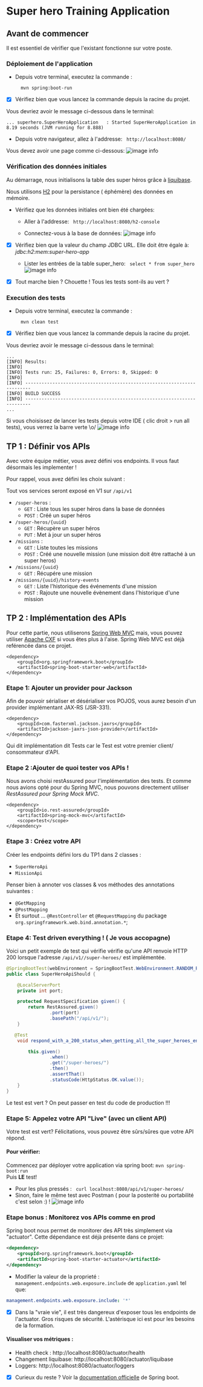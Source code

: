 # Super hero Training Application

## Avant de commencer 
Il est essentiel de vérifier que l'existant fonctionne sur votre poste.

### Déploiement de l'application

* Depuis votre terminal, executez la commande :  

        mvn spring:boot-run

- [x] Vérifiez bien que vous lancez la commande depuis la racine du projet.

Vous devriez avoir le message ci-dessous dans le terminal:


    ... superhero.SuperHeroApplication   : Started SuperHeroApplication in 8.19 seconds (JVM running for 8.888) 


* Depuis votre navigateur, allez à l'addresse: `` http://localhost:8080/``

Vous devez avoir une page comme ci-dessous: 
![image info](src/main/resources/assets/welcome_page_it_works.JPG)

### Vérification des données initiales
Au démarrage, nous initialisons la table des super héros grâce à [liquibase](https://www.liquibase.org/).

Nous utilisons [H2](https://h2database.com/html/main.html) pour la persistance ( éphémère) des données en mémoire.
* Vérifiez que les données initiales ont bien été chargées:

    * Aller à l'addresse: `` http://localhost:8080/h2-console``
    
    * Connectez-vous à la base de données: 
    ![image info](src/main/resources/assets/super-heroes-h2.JPG)
- [x] Vérifiez bien que la valeur du champ JDBC URL. Elle doit être égale à:  *jdbc:h2:mem:super-hero-app*
   
    * Lister les entrées de la table super_hero:     `` select * from super_hero``
       ![image info](src/main/resources/assets/listing_heroes.JPG)

- [x] Tout marche bien ? Chouette ! Tous les tests sont-ils au vert ?

### Execution des tests
 
* Depuis votre terminal, executez la commande :  

        mvn clean test

- [x] Vérifiez bien que vous lancez la commande depuis la racine du projet.

Vous devriez avoir le message ci-dessous dans le terminal:

    
    ...
    [INFO] Results:
    [INFO]
    [INFO] Tests run: 25, Failures: 0, Errors: 0, Skipped: 0
    [INFO]
    [INFO] ------------------------------------------------------------------------
    [INFO] BUILD SUCCESS
    [INFO] ------------------------------------------------------------------------
    ...
    
Si vous choisissez de lancer les tests depuis votre IDE ( clic droit > run all tests), vous verrez la barre verte \o/ 
![image info](src/main/resources/assets/all_green.JPG)

## TP 1 : Définir vos APIs

Avec votre équipe métier, vous avez défini vos endpoints. Il vous faut désormais les implementer !

Pour rappel, vous avez défini les choix suivant :

Tout vos services seront exposé en V1 sur `/api/v1`

* `/super-heros` :
  * `GET` : Liste tous les super héros dans la base de données
  * `POST` : Créé un super héros
* `/super-heros/{uuid}`
  * `GET` : Récupère un super héros
  * `PUT` : Met à jour un super héros
* `/missions` :
  * `GET` : Liste toutes les missions
  * `POST` : Créé une nouvelle mission (une mission doit être rattaché à un super heros)
* `/missions/{uuid}`
  * `GET` : Récupére une mission
* `/missions/{uuid}/history-events`
  * `GET` : Liste l'historique des événements d'une mission
  * `POST` : Rajoute une nouvelle évènement dans l'historique d'une mission
  
## TP 2 : Implémentation des APIs 
  
Pour cette partie, nous utiliserons [Spring Web MVC](https://docs.spring.io/spring-framework/docs/3.2.x/spring-framework-reference/html/mvc.html) mais, vous pouvez utiliser [Apache CXF](http://cxf.apache.org/) 
si vous êtes plus à l'aise.
Spring Web MVC est déjà reférencée dans ce projet.

    
    <dependency>
	    <groupId>org.springframework.boot</groupId>
	    <artifactId>spring-boot-starter-web</artifactId>
	</dependency>

### Etape 1: Ajouter un provider pour Jackson 
  
  Afin de pouvoir sérialiser et désérialiser vos POJOS, vous aurez besoin d'un provider implémentant JAX-RS (JSR-331).

    <dependency>
      	<groupId>com.fasterxml.jackson.jaxrs</groupId>
       	<artifactId>jackson-jaxrs-json-provider</artifactId>
    </dependency>

Qui dit implémentation dit Tests car le Test est votre premier client/ consommateur d'API.  

### Etape 2 :Ajouter de quoi tester vos APIs !
   
Nous avons choisi restAssured pour l'implémentation des tests. Et comme nous avions opté pour du Spring MVC, 
nous pouvons directement utiliser *RestAssured pour Spring Mock MVC*.
   
    <dependency>
      	<groupId>io.rest-assured</groupId>
      	<artifactId>spring-mock-mvc</artifactId>
      	<scope>test</scope>
    </dependency>
    
### Etape 3 : Créez votre API
Créer les endpoints défini lors du TP1 dans 2 classes :
  * `SuperHeroApi`
  * `MissionApi`
    
Penser bien à annoter vos classes & vos méthodes des annotations suivantes :

* `@GetMapping`
* `@PostMapping`
* Et surtout ... `@RestController` et `@RequestMapping`  du package `org.springframework.web.bind.annotation.*`;
 
   
### Etape 4: Test driven everything ! ( Je vous accopagne)
    
Voici un petit exemple de test qui vérifie vérifie qu'une API renvoie HTTP 200 lorsque l'adresse `/api/v1//super-heroes/` est implémentée.
```java
@SpringBootTest(webEnvironment = SpringBootTest.WebEnvironment.RANDOM_PORT)
public class SuperHeroApiShould {

    @LocalServerPort
    private int port;

    protected RequestSpecification given() {
        return RestAssured.given()
                .port(port)
                .basePath("/api/v1/");
    }

   @Test
    void respond_with_a_200_status_when_getting_all_the_super_heroes_endpoint_exists() {

        this.given()
                .when()
                .get("/super-heroes/")
                .then()
                .assertThat()
                .statusCode(HttpStatus.OK.value());
    }
}
```
Le test est vert ? On peut passer en test du code de production !!! 

### Etape 5: Appelez votre API "Live"  (avec un client API) 
    
Votre test est vert? Félicitations, vous pouvez être sûrs/sûres que votre API répond.
 
#### Pour vérifier: 

Commencez par déployer votre application via spring boot: `mvn spring-boot:run`     
Puis **LE** test!
* Pour les plus pressés : ` curl localhost:8080/api/v1/super-heroes/`
 * Sinon, faire le même test avec Postman ( pour la posterité ou portabilité c'est selon :) ! 
    ![image info](src/main/resources/assets/get-all-super-heroes-via-postman.JPG)
 
### Etape bonus : Monitorez vos APIs comme en prod
Spring boot nous permet de monitorer des API très simplement via "actuator".
Cette dépendance est déjà présente dans ce projet:
```xml
<dependency>
	<groupId>org.springframework.boot</groupId>
	<artifactId>spring-boot-starter-actuator</artifactId>
</dependency>
```
- Modifier  la valeur de la proprieté : `management.endpoints.web.exposure.include` de `application.yaml` tel que: 
```yaml
management.endpoints.web.exposure.include: '*'
```
- [x] Dans la "vraie vie", il est très dangereux d'exposer tous les endpoints de l'actuator. Gros risques de sécurité. 
L'astérisque ici est pour les besoins de la formation.

#### Visualiser vos métriques : 
- Health check : http://localhost:8080/actuator/health
- Changement liquibase: http://localhost:8080/actuator/liquibase
- Loggers: http://localhost:8080/actuator/loggers

- [x] Curieux du reste ? Voir la [documentation officielle](https://docs.spring.io/spring-boot/docs/current/reference/htmlsingle/#production-ready-enabling) de Spring boot.
